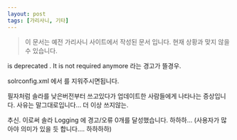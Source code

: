 ```yaml
---
layout: post
tags: [가리사니, 기타]
---
```


> 이 문서는 예전 가리사니 사이트에서 작성된 문서 입니다.
현재 상황과 맞지 않을 수 있습니다.


<requestHandler name="/admin/" class="solr.admin.AdminHandlers" /> is deprecated . It is not required anymore
라는 경고가 뜰경우.

solrconfig.xml 에서 <requestHandler name="/admin/" class="solr.admin.AdminHandlers" /> 를 지워주시면됩니다.

필자처럼 솔라를 낮은버전부터 쓰고있다가 업데이트한 사람들에게 나타나는 증상입니다.
사유는 말그대로입니다... 더 이상 쓰지않는.


추신.
이로써 솔라 Logging 에 경고/오류 0개를 달성했습니다. 하하하...
(사용자가 많아야 의미가 있을 듯 합니다.... 하하하하)